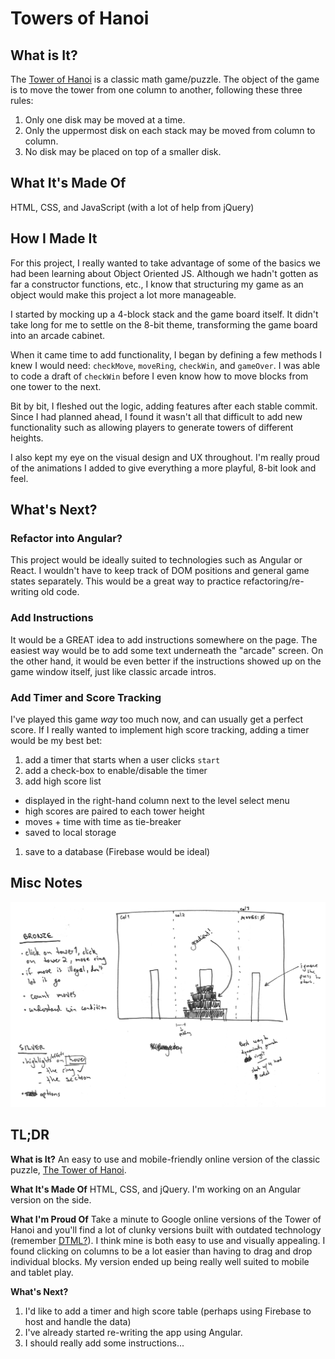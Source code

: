 # Towers of Hanoi

## What is It?
The [Tower of Hanoi](https://en.wikipedia.org/wiki/Tower_of_Hanoi) is a classic math game/puzzle. The object of the game is to move the tower from one column to another, following these three rules:
  1. Only one disk may be moved at a time.
  1. Only the uppermost disk on each stack may be moved from column to column.
  1. No disk may be placed on top of a smaller disk.

## What It's Made Of
HTML, CSS, and JavaScript (with a lot of help from jQuery)

## How I Made It
For this project, I really wanted to take advantage of some of the basics we had been learning about Object Oriented JS. Although we hadn't gotten as far a constructor functions, etc., I know that structuring my game as an object would make this project a lot more manageable.

I started by mocking up a 4-block stack and the game board itself. It didn't take long for me to settle on the 8-bit theme, transforming the game board into an arcade cabinet.

When it came time to add functionality, I began by defining a few methods I knew I would need: `checkMove`, `moveRing`, `checkWin`, and `gameOver`. I was able to code a draft of `checkWin` before I even know how to move blocks from one tower to the next.

Bit by bit, I fleshed out the logic, adding features after each stable commit. Since I had planned ahead, I found it wasn't all that difficult to add new functionality such as allowing players to generate towers of different heights.

I also kept my eye on the visual design and UX throughout. I'm really proud of the animations I added to give everything a more playful, 8-bit look and feel.

## What's Next?
### Refactor into Angular?
This project would be ideally suited to technologies such as Angular or React. I wouldn't have to keep track of DOM positions and general game states separately. This would be a great way to practice refactoring/re-writing old code.

### Add Instructions
It would be a GREAT idea to add instructions somewhere on the page. The easiest way would be to add some text underneath the "arcade" screen. On the other hand, it would be even better if the instructions showed up on the game window itself, just like classic arcade intros.

### Add Timer and Score Tracking
I've played this game _way_ too much now, and can usually get a perfect score. If I really wanted to implement high score tracking, adding a timer would be my best bet:
1. add a timer that starts when a user clicks `start`
1. add a check-box to enable/disable the timer
1. add high score list
  - displayed in the right-hand column next to the level select menu
  - high scores are paired to each tower height
  - moves + time with time as tie-breaker
  - saved to local storage
1. save to a database (Firebase would be ideal)

## Misc Notes
![planning notes and sketch from Tower of Hanoi](./planning/notes-of-hanoi.jpg)

## TL;DR
**What is It?**
An easy to use and mobile-friendly online version of the classic puzzle, [The Tower of Hanoi](https://en.wikipedia.org/wiki/Tower_of_Hanoi).

**What It's Made Of**
HTML, CSS, and jQuery. I'm working on an Angular version on the side.

**What I'm Proud Of**
Take a minute to Google online versions of the Tower of Hanoi and you'll find a lot of clunky versions built with outdated technology (remember [DTML?](http://dynamicdrive.com/dynamicindex12/towerhanoi.htm)). I think mine is both easy to use and visually appealing. I found clicking on columns to be a lot easier than having to drag and drop individual blocks. My version ended up being really well suited to mobile and tablet play.

**What's Next?**

1. I'd like to add a timer and high score table (perhaps using Firebase to host and handle the data)
1. I've already started re-writing the app using Angular.
1. I should really add some instructions...
